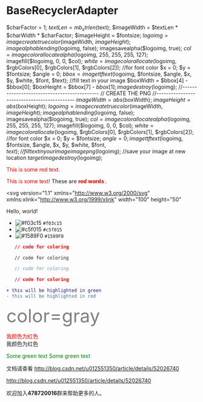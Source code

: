 # BaseRecyclerAdapter

 $charFactor = 1;
        $textLen = mb_strlen($text);
        $imageWidth = $textLen * $charWidth * $charFactor;
        $imageHeight = $fontsize;
        $logoimg = imagecreatetruecolor($imageWidth, $imageHeight);
        imagealphablending($logoimg, false);
        imagesavealpha($logoimg, true);
        $col = imagecolorallocatealpha($logoimg, 255, 255, 255, 127);
        imagefill($logoimg, 0, 0, $col);
        $white = imagecolorallocate($logoimg, $rgbColors[0], $rgbColors[1], $rgbColors[2]); //for font color
        $x = 0;
        $y = $fontsize;
        $angle = 0;
        $bbox = imagettftext($logoimg, $fontsize, $angle, $x, $y, $white, $font, $text); //fill text in your image
        $boxWidth = $bbox[4] - $bbox[0];
        $boxHeight = $bbox[7] - $bbox[1];
        imagedestroy($logoimg);
        //--------------------------------------------
        // CREATE THE PNG
        //--------------------------------------------
        $imageWidth = abs($boxWidth);
        $imageHeight = abs($boxHeight);
        $logoimg = imagecreatetruecolor($imageWidth, $imageHeight);
        imagealphablending($logoimg, false);
        imagesavealpha($logoimg, true);
        $col = imagecolorallocatealpha($logoimg, 255, 255, 255, 127);
        imagefill($logoimg, 0, 0, $col);
        $white = imagecolorallocate($logoimg, $rgbColors[0], $rgbColors[1], $rgbColors[2]); //for font color
        $x = 0;
        $y = $fontsize;
        $angle = 0;
        imagettftext($logoimg, $fontsize, $angle, $x, $y, $white, $font, $text); //fill text in your image
        imagepng($logoimg); //save your image at new location $target
        imagedestroy($logoimg);

<p style='color:red'>This is some red text.</p>
<font color="red">This is some text!</font>
These are <b style='color:red'> red words </b>.

<?xml version="1.0" encoding="utf-8"?>
<svg version="1.1" 
     xmlns="http://www.w3.org/2000/svg"
     xmlns:xlink="http://www.w3.org/1999/xlink"
     width="100" height="50"
>
  <text font-size="16" x="10" y="20">
    <tspan fill="red">Hello</tspan>,
    <tspan fill="green">world</tspan>!
  </text>
</svg>

- ![#f03c15](https://placehold.it/15/f03c15/000000?text=+) `#f03c15`
- ![#c5f015](https://placehold.it/15/c5f015/000000?text=+) `#c5f015`
- ![#1589F0](https://placehold.it/15/1589F0/000000?text=+) `#1589F0`

```json
   // code for coloring
```
```html
   // code for coloring
```
```js
   // code for coloring
```
```css
   // code for coloring
```

```diff
+ this will be highlighted in green
- this will be highlighted in red
```

<font color=gray size=72> color=gray </font>

<div style="color:#F00"> 我颜色为红色 </div> 

<div color=gray> 我颜色为红色 </div> 

<span style="color: green"> Some green text </span>
<font color="green"> Some green text </font>

文档请查看 http://blog.csdn.net/u012551350/article/details/52026740

http://blog.csdn.net/u012551350/article/details/52026740

欢迎加入**478720016**群来帮助更多的人。

